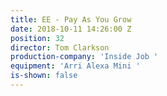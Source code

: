 ```yaml
---
title: EE - Pay As You Grow
date: 2018-10-11 14:26:00 Z
position: 32
director: Tom Clarkson
production-company: 'Inside Job '
equipment: 'Arri Alexa Mini '
is-shown: false
---
```


